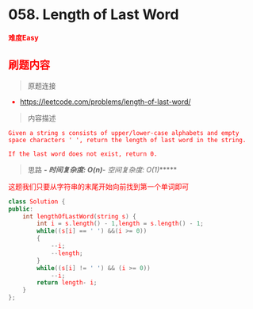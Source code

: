 # 058. Length of Last Word

**<font color=red>难度Easy<font>**

## 刷题内容
> 原题连接

* https://leetcode.com/problems/length-of-last-word/

> 内容描述

```
Given a string s consists of upper/lower-case alphabets and empty space characters ' ', return the length of last word in the string.

If the last word does not exist, return 0.
```

> 思路
******- 时间复杂度: O(n)*****- 空间复杂度: O(1)******

这题我们只要从字符串的末尾开始向前找到第一个单词即可
```cpp
class Solution {
public:
    int lengthOfLastWord(string s) {
        int i = s.length() - 1,length = s.length() - 1;
        while((s[i] == ' ') &&(i >= 0))
        {
            --i;
            --length;
        }
        while((s[i] != ' ') && (i >= 0))
            --i;
        return length- i;
    }
};
```
